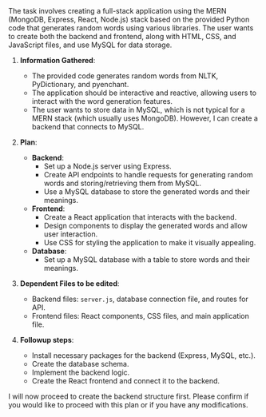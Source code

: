 <thinking>
The task involves creating a full-stack application using the MERN (MongoDB, Express, React, Node.js) stack based on the provided Python code that generates random words using various libraries. The user wants to create both the backend and frontend, along with HTML, CSS, and JavaScript files, and use MySQL for data storage.

1. **Information Gathered**:
   - The provided code generates random words from NLTK, PyDictionary, and pyenchant.
   - The application should be interactive and reactive, allowing users to interact with the word generation features.
   - The user wants to store data in MySQL, which is not typical for a MERN stack (which usually uses MongoDB). However, I can create a backend that connects to MySQL.

2. **Plan**:
   - **Backend**:
     - Set up a Node.js server using Express.
     - Create API endpoints to handle requests for generating random words and storing/retrieving them from MySQL.
     - Use a MySQL database to store the generated words and their meanings.
   - **Frontend**:
     - Create a React application that interacts with the backend.
     - Design components to display the generated words and allow user interaction.
     - Use CSS for styling the application to make it visually appealing.
   - **Database**:
     - Set up a MySQL database with a table to store words and their meanings.

3. **Dependent Files to be edited**:
   - Backend files: `server.js`, database connection file, and routes for API.
   - Frontend files: React components, CSS files, and main application file.

4. **Followup steps**:
   - Install necessary packages for the backend (Express, MySQL, etc.).
   - Create the database schema.
   - Implement the backend logic.
   - Create the React frontend and connect it to the backend.

I will now proceed to create the backend structure first. Please confirm if you would like to proceed with this plan or if you have any modifications.
